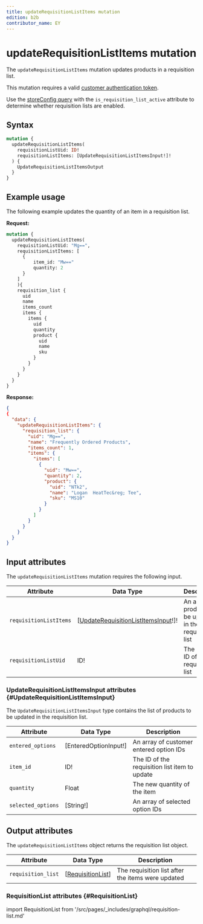 ```yaml
---
title: updateRequisitionListItems mutation
edition: b2b
contributor_name: EY
---
```


# updateRequisitionListItems mutation

The `updateRequisitionListItems` mutation updates products in a requisition list.

This mutation requires a valid [customer authentication token]({{page.baseurl}}/graphql/mutations/generate-customer-token.html).

<InlineAlert variant="info" slots="text" />

Use the [storeConfig query]({{page.baseurl}}/graphql/queries/store-config.html) with the `is_requisition_list_active` attribute to determine whether requisition lists are enabled.

## Syntax

```graphql
mutation {
  updateRequisitionListItems(
    requisitionListUid: ID!
    requisitionListItems: [UpdateRequisitionListItemsInput!]!
  ) {
    UpdateRequisitionListItemsOutput
  }
}
```

## Example usage

The following example updates the quantity of an item in a requisition list.

**Request:**

```graphql
mutation {
  updateRequisitionListItems(
    requisitionListUid: "Mg==",
    requisitionListItems: [
      {
          item_id: "Mw=="
          quantity: 2
      }
    ]
    ){
    requisition_list {
      uid
      name
      items_count
      items {
        items {
          uid
          quantity
          product {
            uid
            name
            sku
          }
        }
      }
    }
  }
}
```

**Response:**

```json
{
{
  "data": {
    "updateRequisitionListItems": {
      "requisition_list": {
        "uid": "Mg==",
        "name": "Frequently Ordered Products",
        "items_count": 1,
        "items": {
          "items": [
            {
              "uid": "Mw==",
              "quantity": 2,
              "product": {
                "uid": "NTk2",
                "name": "Logan  HeatTec&reg; Tee",
                "sku": "MS10"
              }
            }
          ]
        }
      }
    }
  }
}
```

## Input attributes

The `updateRequisitionListItems` mutation requires the following input.

Attribute |  Data Type | Description
--- | --- | ---
`requisitionListItems`| [[UpdateRequisitionListItemsInput](#UpdateRequisitionListItemsInput)!]! | An array of products to be updated in the requisition list
`requisitionListUid`| ID! | The unique ID of the requisition list

### UpdateRequisitionListItemsInput attributes {#UpdateRequisitionListItemsInput}

The `UpdateRequisitionListItemsInput` type contains the list of products to be updated in the requisition list.

Attribute |  Data Type | Description
--- | --- | ---
`entered_options` | [EnteredOptionInput!] | An array of customer entered option IDs
`item_id` | ID! | The ID of the requisition list item to update
`quantity` | Float | The new quantity of the item
`selected_options` | [String!] | An array of selected option IDs

## Output attributes

The `updateRequisitionListItems` object returns the requisition list object.

Attribute |  Data Type | Description
--- | --- | ---
`requisition_list` | [[RequisitionList](#RequisitionList)] | The requisition list after the items were updated

### RequisitionList attributes {#RequisitionList}

import RequisitionList from '/src/pages/_includes/graphql/requisition-list.md'

<RequisitionList />
